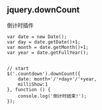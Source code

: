 ## jquery.downCount
倒计时插件

   
    var date = new Date();    
    var day = date.getDate()+1;    
    var month = date.getMonth()+1;    
    var year = date.getFullYear();
    
     
    // start
    $('.countdown').downCount({
        date: month+'/'+day+'/'+year,
        milliShow:1
    }, function () {
        console.log('倒计时结束!');
    });
    